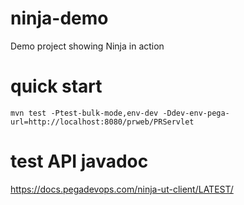 # ninja-demo
Demo project showing Ninja in action

# quick start

    mvn test -Ptest-bulk-mode,env-dev -Ddev-env-pega-url=http://localhost:8080/prweb/PRServlet

# test API javadoc

https://docs.pegadevops.com/ninja-ut-client/LATEST/

